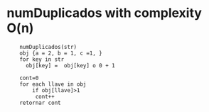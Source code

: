 # numDuplicados with complexity O(n)
```
    numDuplicados(str)
    obj {a = 2, b = 1, c =1, }
    for key in str
      obj[key] =  obj[key] o 0 + 1
    
    cont=0
    for each llave in obj
        if obj[llave]>1
         cont++
    retornar cont 
```
